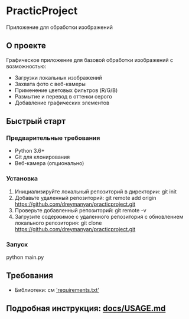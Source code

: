 # PracticProject
Приложение для обработки изображений

## О проекте
Графическое приложение для базовой обработки изображений с возможностью:
- Загрузки локальных изображений
- Захвата фото с веб-камеры
- Применение цветовых фильтров (R/G/B)
- Размытие и перевод в оттенки серого
- Добавление графических элементов

## Быстрый старт

### Предварительные требования
- Python 3.6+
- Git для клонирования
- Веб-камера (опционально)

### Установка
1. Инициализируйте локальный репозиторий в директории: 
git init
2. Добавьте удаленный репозиторий:
git remote add origin https://github.com/dreymanyan/practicproject.git
3. Проверьте добавленный репозиторий:
git remote -v
4. Загрузите содержимое с удаленного репозитория с обновлением локального репозитория:
git clone https://github.com/dreymanyan/practicproject.git

### Запуск
python main.py

## Требования
- Библиотеки: см ['requirements.txt'](requirements.txt)

## Подробная инструкция: [docs/USAGE.md](docs/USAGE.md)